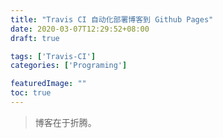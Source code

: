 ```yaml
---
title: "Travis CI 自动化部署博客到 Github Pages"
date: 2020-03-07T12:29:52+08:00
draft: true

tags: ['Travis-CI']
categories: ['Programing']

featuredImage: ""
toc: true
---
```




<!--more-->

> 博客在于折腾。





